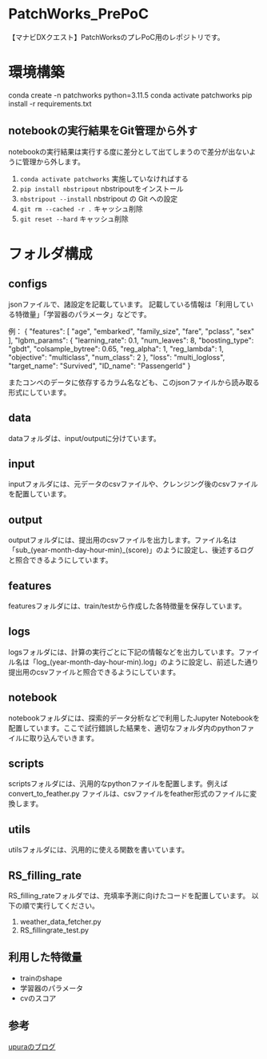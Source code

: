 # PatchWorks_PrePoC
【マナビDXクエスト】PatchWorksのプレPoC用のレポジトリです。

# 環境構築
conda create -n patchworks python=3.11.5
conda activate patchworks
pip install -r requirements.txt
## notebookの実行結果をGit管理から外す
notebookの実行結果は実行する度に差分として出てしまうので差分が出ないように管理から外します。
1. `conda activate patchworks` 実施していなければする
2. `pip install nbstripout` nbstripoutをインストール
3. `nbstripout --install` nbstripout の Git への設定
4. `git rm --cached -r .` キャッシュ削除
5. `git reset --hard` キャッシュ削除


# フォルダ構成
## configs
jsonファイルで、諸設定を記載しています。
記載している情報は「利用している特徴量」「学習器のパラメータ」などです。

例：
{
  "features": [
      "age",
      "embarked",
      "family_size",
      "fare",
      "pclass",
      "sex"
  ],
  "lgbm_params": {
    "learning_rate": 0.1,
    "num_leaves": 8,
    "boosting_type": "gbdt",
    "colsample_bytree": 0.65,
    "reg_alpha": 1,
    "reg_lambda": 1,
    "objective": "multiclass",
    "num_class": 2
  },
  "loss": "multi_logloss",
  "target_name": "Survived",
  "ID_name": "PassengerId"
}

またコンペのデータに依存するカラム名なども、このjsonファイルから読み取る形式にしています。

## data
dataフォルダは、input/outputに分けています。

## input
inputフォルダには、元データのcsvファイルや、クレンジング後のcsvファイルを配置しています。

## output
outputフォルダには、提出用のcsvファイルを出力します。ファイル名は「sub_(year-month-day-hour-min)_(score)」のように設定し、後述するログと照合できるようにしています。

## features
featuresフォルダには、train/testから作成した各特徴量を保存しています。

## logs
logsフォルダには、計算の実行ごとに下記の情報などを出力しています。ファイル名は「log_(year-month-day-hour-min).log」のように設定し、前述した通り提出用のcsvファイルと照合できるようにしています。

## notebook
notebookフォルダには、探索的データ分析などで利用したJupyter Notebookを配置しています。ここで試行錯誤した結果を、適切なフォルダ内のpythonファイルに取り込んでいきます。

## scripts
scriptsフォルダには、汎用的なpythonファイルを配置します。例えば convert_to_feather.py ファイルは、csvファイルをfeather形式のファイルに変換します。

## utils
utilsフォルダには、汎用的に使える関数を書いています。

## RS_filling_rate
RS_filling_rateフォルダでは、充填率予測に向けたコードを配置しています。 
以下の順で実行してください。
1. weather_data_fetcher.py
2. RS_fillingrate_test.py


## 利用した特徴量
- trainのshape
- 学習器のパラメータ
- cvのスコア

## 参考
[upuraのブログ](https://upura.hatenablog.com/entry/2018/12/28/225234)



